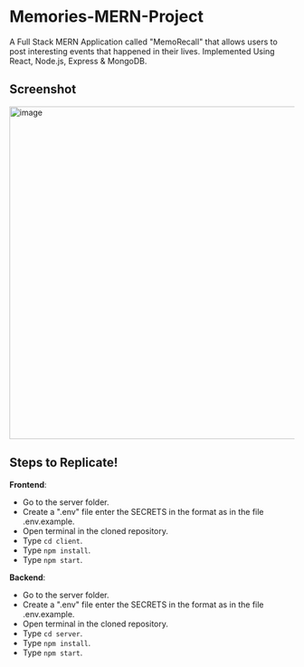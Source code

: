 # Memories-MERN-Project

A Full Stack MERN Application called "MemoRecall" that allows users to post interesting events that happened in their lives. Implemented Using React, Node.js, Express &amp; MongoDB.

## Screenshot

<img width="588" alt="image" src="https://user-images.githubusercontent.com/60315832/206919755-fa4ad57b-74e3-410c-ada8-351228e3b48c.png">

## Steps to Replicate!

**Frontend**:

- Go to the server folder.
- Create a ".env" file enter the SECRETS in the format as in the file .env.example.
- Open terminal in the cloned repository.
- Type `cd client`.
- Type `npm install`.
- Type `npm start`.

**Backend**:

- Go to the server folder.
- Create a ".env" file enter the SECRETS in the format as in the file .env.example.
- Open terminal in the cloned repository.
- Type `cd server`.
- Type `npm install`.
- Type `npm start`.
